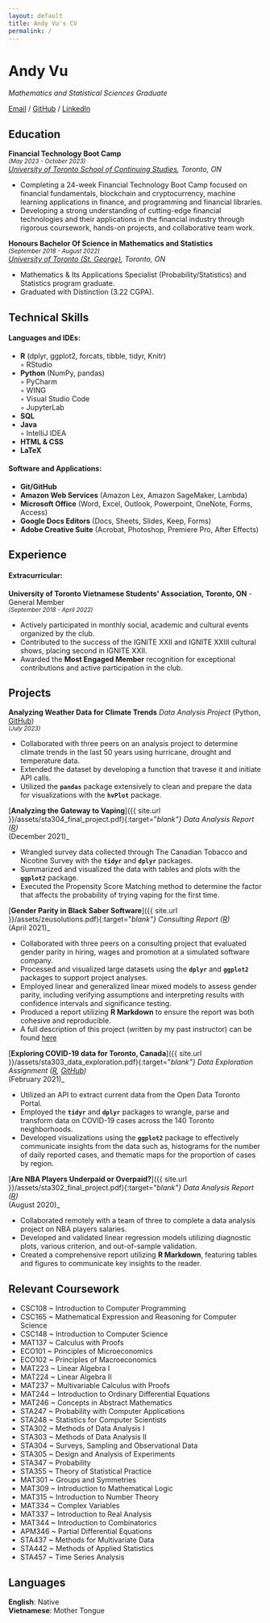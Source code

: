```yaml
---
layout: default
title: Andy Vu's CV
permalink: /
---
```


# Andy Vu

_Mathematics and Statistical Sciences Graduate_ <br>

[Email](mailto:andy.vu@alum.utoronto.ca) / [GitHub](https://github.com/andyvu016/) / [LinkedIn](https://www.linkedin.com/in/andy-vu-a01214265/)

## Education

**Financial Technology Boot Camp** <br>
<sup>_(May 2023 - October 2023)_ </sup> <br>
_[University of Toronto School of Continuing Studies](https://bootcamp.learn.utoronto.ca/fintech/), Toronto, ON_
  - Completing a 24-week Financial Technology Boot Camp focused on financial fundamentals, blockchain and cryptocurrency, machine learning applications in finance, and programming and financial libraries.
  - Developing a strong understanding of cutting-edge financial technologies and their applications in the financial industry through rigorous coursework, hands-on projects, and collaborative team work. 


**Honours Bachelor Of Science in Mathematics and Statistics** <br>
<sup>_(September 2018 - August 2022)_ </sup> <br>
_[University of Toronto (St. George)](https://www.utoronto.ca/), Toronto, ON_
  - Mathematics & Its Applications Specialist (Probability/Statistics) and Statistics program graduate.
  - Graduated with Distinction (3.22 CGPA).

## Technical Skills

#### Languages and IDEs:
  - **R** (dplyr, ggplot2, forcats, tibble, tidyr, Knitr)  
    ◦ RStudio  
  - **Python** (NumPy, pandas)  
    ◦ PyCharm <br>
    ◦ WING <br>
    ◦ Visual Studio Code <br>
    ◦ JupyterLab
  - **SQL**
  - **Java**  
    ◦ IntelliJ IDEA  
  - **HTML & CSS**   
  - **LaTeX**

#### Software and Applications:
  - **Git/GitHub**
  - **Amazon Web Services** (Amazon Lex, Amazon SageMaker, Lambda)
  - **Microsoft Office** (Word, Excel, Outlook, Powerpoint, OneNote, Forms, Access)
  - **Google Docs Editors** (Docs, Sheets, Slides, Keep, Forms)
  - **Adobe Creative Suite** (Acrobat, Photoshop, Premiere Pro, After Effects) 

## Experience

#### Extracurricular:
**University of Toronto Vietnamese Students' Association, Toronto, ON** - General Member <br>
<sup>_(September 2018 - April 2022)_ </sup> <br>
  - Actively participated in monthly social, academic and cultural events organized by the club.
  - Contributed to the success of the IGNITE XXII and IGNITE XXIII cultural shows, placing second in IGNITE XXII.
  - Awarded the **Most Engaged Member** recognition for exceptional contributions and active participation in the club.

## Projects
**Analyzing Weather Data for Climate Trends** _Data Analysis Project_ (Python, [GitHub](https://github.com/ssjaweid/project1team1-1)) <br>
<sup>_(July 2023)_ </sup> <br>
  - Collaborated with three peers on an analysis project to determine climate trends in the last 50 years using hurricane, drought and temperature data.
  - Extended the dataset by developing a function that travese it and initiate API calls.
  - Utilized the **`pandas`** package extensively to clean and prepare the data for visualizations with the **`hvPlot`** package.

[**Analyzing the Gateway to Vaping**]({{ site.url }}/assets/sta304_final_project.pdf){:target="_blank"} _Data Analysis Report_ ([R](https://github.com/andyvu016/andyvu016.github.io/blob/gh-pages/assets/sta304_final_project.Rmd)) <br>
<sup>_(December 2021)_ </sup> <br>
  - Wrangled survey data collected through The Canadian Tobacco and Nicotine Survey with the **`tidyr`** and **`dplyr`** packages.
  - Summarized and visualized the data with tables and plots with the **`ggplot2`** package.
  - Executed the Propensity Score Matching method to determine the factor that affects the probability of trying vaping for the first time.

[**Gender Parity in Black Saber Software**]({{ site.url }}/assets/zeusolutions.pdf){:target="_blank"} _Consulting Report_ ([R](https://github.com/andyvu016/andyvu016.github.io/blob/gh-pages/assets/zeusolutions.Rmd)) <br>
<sup>_(April 2021)_ </sup> <br>
  - Collaborated with three peers on a consulting project that evaluated gender parity in hiring, wages and promotion at a simulated software company.
  - Processed and visualized large datasets using the **`dplyr`** and **`ggplot2`** packages to support project analyses.
  - Employed linear and generalized linear mixed models to assess gender parity, including verifying assumptions and interpreting results with confidence intervals and significance testing.
  - Produced a report utilizing **R Markdown** to ensure the report was both cohesive and reproducible.
  - A full description of this project (written by my past instructor) can be found [here](https://www.lizabolton.com/sta303_winter21_note) 

[**Exploring COVID-19 data for Toronto, Canada**]({{ site.url }}/assets/sta303_data_exploration.pdf){:target="_blank"} _Data Exploration Assignment_ ([R](https://github.com/andyvu016/andyvu016.github.io/blob/gh-pages/assets/sta303_data-exploration.Rmd), [GitHub](https://github.com/andyvu016/data_exploration)) <br>
<sup>_(February 2021)_ </sup> <br>
  - Utilized an API to extract current data from the Open Data Toronto Portal.
  - Employed the **`tidyr`** and **`dplyr`** packages to wrangle, parse and transform data on COVID-19 cases across the 140 Toronto neighborhoods.
  - Developed visualizations using the **`ggplot2`** package to effectively communicate insights from the data such as, histograms for the number of daily reported cases, and thematic maps for the proportion of cases by region.

[**Are NBA Players Underpaid or Overpaid?**]({{ site.url }}/assets/sta302_final_project.pdf){:target="_blank"} _Data Analysis Report_ ([R](https://github.com/andyvu016/andyvu016.github.io/blob/gh-pages/assets/sta302_final_project.Rmd)) <br>
<sup>_(August 2020)_ </sup> <br>
  - Collaborated remotely with a team of three to complete a data analysis project on NBA players salaries. 
  - Developed and validated linear regression models utilizing diagnostic plots, various criterion, and out-of-sample validation.
  - Created a comprehensive report utilizing **R Markdown**, featuring tables and figures to communicate key insights to the reader.

## Relevant Coursework
  - CSC108 ~ Introduction to Computer Programming
  - CSC165 ~ Mathematical Expression and Reasoning for Computer Science
  - CSC148 ~ Introduction to Computer Science
  - MAT137 ~ Calculus with Proofs
  - ECO101 ~ Principles of Microeconomics
  - ECO102 ~ Principles of Macroeconomics
  - MAT223 ~ Linear Algebra I
  - MAT224 ~ Linear Algebra II
  - MAT237 ~ Multivariable Calculus with Proofs
  - MAT244 ~ Introduction to Ordinary Differential Equations
  - MAT246 ~ Concepts in Abstract Mathematics
  - STA247 ~ Probability with Computer Applications
  - STA248 ~ Statistics for Computer Scientists
  - STA302 ~ Methods of Data Analysis I
  - STA303 ~ Methods of Data Analysis II
  - STA304 ~ Surveys, Sampling and Observational Data
  - STA305 ~ Design and Analysis of Experiments
  - STA347 ~ Probability
  - STA355 ~ Theory of Statistical Practice
  - MAT301 ~ Groups and Symmetries
  - MAT309 ~ Introduction to Mathematical Logic
  - MAT315 ~ Introduction to Number Theory
  - MAT334 ~ Complex Variables
  - MAT337 ~ Introduction to Real Analysis
  - MAT344 ~ Introduction to Combinatorics
  - APM346 ~ Partial Differential Equations
  - STA437 ~ Methods for Multivariate Data
  - STA442 ~ Methods of Applied Statistics
  - STA457 ~ Time Series Analysis

## Languages

**English**: Native <br>
**Vietnamese**: Mother Tongue
